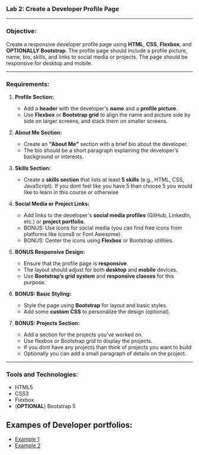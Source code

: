 ### **Lab 2: Create a Developer Profile Page**

---

### **Objective:**
Create a responsive developer profile page using **HTML**, **CSS**, **Flexbox**, and **OPTIONALLY Bootstrap**. The profile page should include a profile picture, name, bio, skills, and links to social media or projects. The page should be responsive for desktop and mobile.

---

### **Requirements:**

1. **Profile Section:**
   - Add a **header** with the developer's **name** and a **profile picture**.
   - Use **Flexbox** or **Bootstrap grid** to align the name and picture side by side on larger screens, and stack them on smaller screens.
   
2. **About Me Section:**
   - Create an **"About Me"** section with a brief bio about the developer.
   - The bio should be a short paragraph explaining the developer’s background or interests.

3. **Skills Section:**
   - Create a **skills section** that lists at least **5 skills** (e.g., HTML, CSS, JavaScript). If you dont feel like you have 5 than choose 5 you would like to learn in this course or otherwise

4. **Social Media or Project Links:**
   - Add links to the developer's **social media profiles** (GitHub, LinkedIn, etc.) or **project portfolio**.
   - BONUS: Use icons for social media (you can find free icons from platforms like Icons8 or Font Awesome).
   - BONUS: Center the icons using **Flexbox** or Bootstrap utilities.

5. **BONUS Responsive Design:**
   - Ensure that the profile page is **responsive**.
   - The layout should adjust for both **desktop** and **mobile** devices.
   - Use **Bootstrap’s grid system** and **responsive classes** for this purpose.

6. **BONUS: Basic Styling:**
   - Style the page using **Bootstrap** for layout and basic styles.
   - Add some **custom CSS** to personalize the design (optional).

7. **BONUS: Projects Section:**
   - Add a section for the projects you've worked on.
   - Use flexbox or Bootstrap grid to display the projects.
   - If you dont have any projects than think of projects you want to build
   - Optionally you can add a small paragraph of details on the project.

---

### **Tools and Technologies:**
- HTML5
- CSS3
- Flexbox
- (**OPTIONAL**) Bootstrap 5


Exampes of Developer portfolios:
-
- [Example 1](https://www.google.com/url?sa=i&url=https%3A%2F%2Fwww.actitime.com%2Fproductivity%2Fhow-to-build-a-great-developer-portfolio&psig=AOvVaw2r7V_ZdLKUec0_YFJ7uiJ2&ust=1728643238291000&source=images&cd=vfe&opi=89978449&ved=0CBQQjRxqFwoTCKD6oITQg4kDFQAAAAAdAAAAABAE)
- [Example 2](https://wrapbootstrap.com/assets/items/full/5dde2ce86a91d2235585da27f8d9e00b545b38649d1ea293cb9d46ee2dd11d38.webp?v=1710580878)